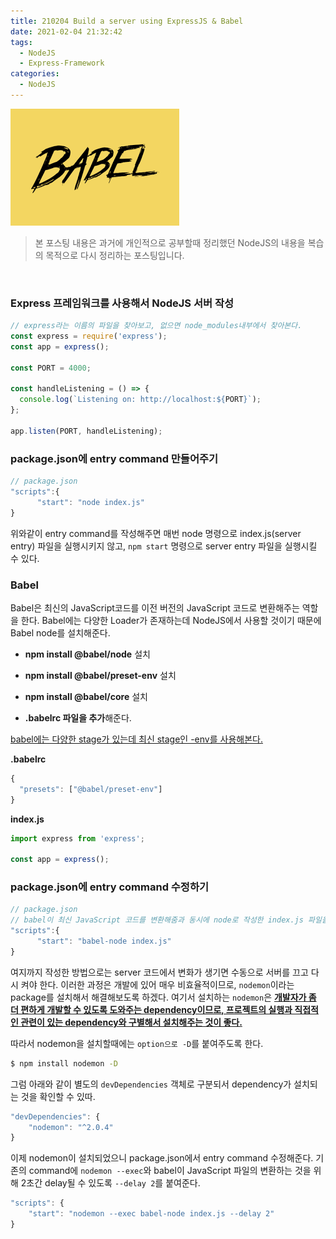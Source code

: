 ```yaml
---
title: 210204 Build a server using ExpressJS & Babel
date: 2021-02-04 21:32:42
tags:
  - NodeJS
  - Express-Framework
categories:
  - NodeJS
---
```


![](/images/post_images/210204_babel_logo.png)

> 본 포스팅 내용은 과거에 개인적으로 공부할때 정리했던 NodeJS의 내용을 복습의 목적으로 다시 정리하는 포스팅입니다.

<br/>

### **Express 프레임워크를 사용해서 NodeJS 서버 작성**

```javascript
// express라는 이름의 파일을 찾아보고, 없으면 node_modules내부에서 찾아본다.
const express = require('express');
const app = express();

const PORT = 4000;

const handleListening = () => {
  console.log(`Listening on: http://localhost:${PORT}`);
};

app.listen(PORT, handleListening);
```

### **package.json에 entry command 만들어주기**

```javascript
// package.json
"scripts":{
      "start": "node index.js"
}
```

  <!-- more -->

위와같이 entry command를 작성해주면 매번 node 명령으로 index.js(server entry) 파일을 실행시키지 않고, `npm start` 명령으로 server entry 파일을 실행시킬 수 있다.

### **Babel**

Babel은 최신의 JavaScript코드를 이전 버전의 JavaScript 코드로 변환해주는 역할을 한다. Babel에는 다양한 Loader가 존재하는데 NodeJS에서 사용할 것이기 때문에 Babel node를 설치해준다.

- **npm install @babel/node** 설치

- **npm install @babel/preset-env** 설치

- **npm install @babel/core** 설치

- **.babelrc 파일을 추가**해준다.

<ins>babel에는 다양한 stage가 있는데 최신 stage인 -env를 사용해본다.</ins>

**.babelrc**

```javascript
{
  "presets": ["@babel/preset-env"]
}
```

**index.js**

```javascript
import express from 'express';

const app = express();
```

### **package.json에 entry command 수정하기**

```javascript
// package.json
// babel이 최신 JavaScript 코드를 변환해줌과 동시에 node로 작성한 index.js 파일을 실행시켜 줄 것이다.
"scripts":{
      "start": "babel-node index.js"
}
```

여지까지 작성한 방법으로는 server 코드에서 변화가 생기면 수동으로 서버를 끄고 다시 켜야 한다. 이러한 과정은 개발에 있어 매우 비효율적이므로, `nodemon`이라는 package를 설치해서 해결해보도록 하겠다.
여기서 설치하는 `nodemon`은 <ins>**개발자가 좀 더 편하게 개발할 수 있도록 도와주는 dependency이므로, 프로젝트의 실행과 직접적인 관련이 있는 dependency와 구별해서 설치해주는 것이 좋다.**</ins>

따라서 nodemon을 설치할때에는 `option으로 -D`를 붙여주도록 한다.

```bash
$ npm install nodemon -D
```

그럼 아래와 같이 별도의 `devDependencies` 객체로 구분되서 dependency가 설치되는 것을 확인할 수 있따.

```javascript
"devDependencies": {
    "nodemon": "^2.0.4"
}
```

이제 nodemon이 설치되었으니 package.json에서 entry command 수정해준다.
기존의 command에 `nodemon --exec`와 babel이 JavaScript 파일의 변환하는 것을 위해 2초간 delay될 수 있도록 `--delay 2`를 붙여준다.

```javascript
"scripts": {
    "start": "nodemon --exec babel-node index.js --delay 2"
}
```
